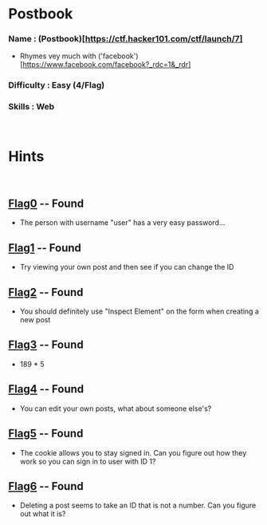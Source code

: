 # Postbook

### Name : (Postbook)[https://ctf.hacker101.com/ctf/launch/7]
  - Rhymes vey much with ('facebook')[https://www.facebook.com/facebook?_rdc=1&_rdr]
### Difficulty : Easy (4/Flag)
### Skills : Web 

<p>&nbsp;</p>

# **Hints** 
<p>&nbsp;</p> 

## [Flag0](./flag0) -- Found

- The person with username "user" has a very easy password...

## [Flag1](./flag1) -- Found

- Try viewing your own post and then see if you can change the ID

## [Flag2](./flag2) -- Found

- You should definitely use "Inspect Element" on the form when creating a new post

## [Flag3](./flag3) -- Found

- 189 * 5

## [Flag4](./flag4) -- Found

- You can edit your own posts, what about someone else's?

## [Flag5](./flag5) -- Found

- The cookie allows you to stay signed in. Can you figure out how they work so you can sign in to user with ID 1?

## [Flag6](./flag6) -- Found

- Deleting a post seems to take an ID that is not a number. Can you figure out what it is?
